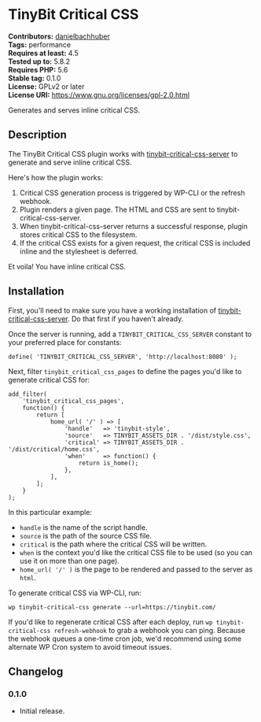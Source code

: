 # TinyBit Critical CSS #
**Contributors:** [danielbachhuber](https://profiles.wordpress.org/danielbachhuber/)  
**Tags:** performance  
**Requires at least:** 4.5  
**Tested up to:** 5.8.2  
**Requires PHP:** 5.6  
**Stable tag:** 0.1.0  
**License:** GPLv2 or later  
**License URI:** https://www.gnu.org/licenses/gpl-2.0.html  

Generates and serves inline critical CSS.

## Description ##

The TinyBit Critical CSS plugin works with [tinybit-critical-css-server](https://github.com/pinchofyum/tinybit-critical-css-server) to generate and serve inline critical CSS.

Here's how the plugin works:

1. Critical CSS generation process is triggered by WP-CLI or the refresh webhook.
2. Plugin renders a given page. The HTML and CSS are sent to tinybit-critical-css-server.
3. When tinybit-critical-css-server returns a successful response, plugin stores critical CSS to the filesystem.
4. If the critical CSS exists for a given request, the critical CSS is included inline and the stylesheet is deferred.

Et voila! You have inline critical CSS.

## Installation ##

First, you'll need to make sure you have a working installation of [tinybit-critical-css-server](https://github.com/pinchofyum/tinybit-critical-css-server). Do that first if you haven't already.

Once the server is running, add a `TINYBIT_CRITICAL_CSS_SERVER` constant to your preferred place for constants:

```
define( 'TINYBIT_CRITICAL_CSS_SERVER', 'http://localhost:8080' );
```

Next, filter `tinybit_critical_css_pages` to define the pages you'd like to generate critical CSS for:

```
add_filter(
    'tinybit_critical_css_pages',
    function() {
        return [
            home_url( '/' ) => [
                'handle'   => 'tinybit-style',
                'source'   => TINYBIT_ASSETS_DIR . '/dist/style.css',
                'critical' => TINYBIT_ASSETS_DIR . '/dist/critical/home.css',
                'when'     => function() {
                    return is_home();
                },
            ],
        ];
    }
);
```

In this particular example:

* `handle` is the name of the script handle.
* `source` is the path of the source CSS file.
* `critical` is the path where the critical CSS will be written.
* `when` is the context you'd like the critical CSS file to be used (so you can use it on more than one page).
* `home_url( '/' )` is the page to be rendered and passed to the server as `html`.

To generate critical CSS via WP-CLI, run:

```
wp tinybit-critical-css generate --url=https://tinybit.com/
```

If you'd like to regenerate critical CSS after each deploy, run `wp tinybit-critical-css refresh-webhook` to grab a webhook you can ping. Because the webhook queues a one-time cron job, we'd recommend using some alternate WP Cron system to avoid timeout issues.


## Changelog ##

### 0.1.0 ###
* Initial release.

